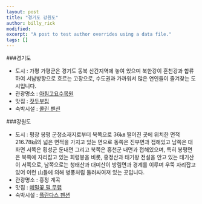 ```yaml
---
layout: post
title: "경기도 강원도"
author: billy_rick
modified:
excerpt: "A post to test author overrides using a data file."
tags: []
---
```

###경기도 
- 도시 : 가평
가평군은 경기도 동북 산간지역에 놓여 있으며 북한강이 혼천강과 합류하여 서남방향으로 흐르는 고장으로, 수도권과 가까워서 많은 연인들이 즐겨찾는 도시입니다.
- 관광명소 : [아침고요수목원](http://www.morningcalm.co.kr/)
- 맛집 : [잣두부집](http://gpfriends.net/)
- 숙박시설 : [콜린 펜션](http://collineps.net/)  

###강원도
- 도시 : 평창 봉평
군청소재지로부터 북쪽으로 36㎞ 떨어진 곳에 위치한 면적 216.78㎢의 넓은 면적을 가지고 있는 면으로 동쪽은 진부면과 
접해있고 남쪽은 대화면 서쪽은 횡성군 둔내면 그리고 북쪽은 홍천군 내면과 접해있으며, 특히 봉평면은 북쪽에 자리잡고 있는 
회령봉을 비롯, 홍정산과 태기왕 전설을 안고 있는 태기산이 서쪽으로, 남쪽으로는 청태산과 대미산이 방림면과 경계를 이루며 
우뚝 자리잡고 있어 이런 山들에 의해 병풍처럼 둘러싸여져 있는 곳입니다.
- 관광명소 : 흥정 계곡
- 맛집 : [메밀꽃 필 무렵](http://www.gasanhouse.com/menu.php)
- 숙박시설 : [플란다스 펜션](http://www.fdpension.co.kr/)
